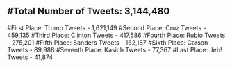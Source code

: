 #Total Number of Tweets: 3,144,480 
---
#First Place: Trump Tweets - 1,621,149
#Second Place: Cruz Tweets - 459,135
#Third Place: Clinton Tweets - 417,586
#Fourth Place: Rubio Tweets - 275,201
#Fifth Place: Sanders Tweets - 162,187
#Sixth Place: Carson Tweets - 89,988
#Seventh Place: Kasich Tweets - 77,367
#Last Place: Jeb! Tweets - 41,874
